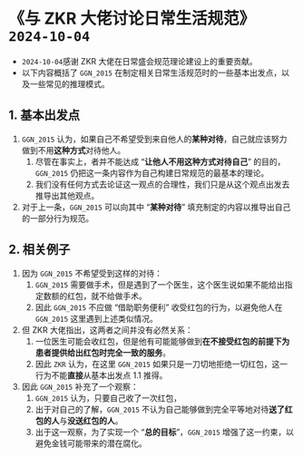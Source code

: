 # 《与 ZKR 大佬讨论日常生活规范》`2024-10-04`

- `2024-10-04`感谢 ZKR 大佬在日常盛会规范理论建设上的重要贡献。
- 以下内容概括了 `GGN_2015` 在制定相关日常生活规范时的一些基本出发点，以及一些常见的推理模式。

## 1. 基本出发点

1. `GGN_2015` 认为，如果自己不希望受到来自他人的**某种对待**，自己就应该努力做到不用**这种方式**对待他人。
   1. 尽管在事实上，者并不能达成 “**让他人不用这种方式对待自己**” 的目的，`GGN_2015` 仍把这一条内容作为自己构建日常规范的最基本的理论。
   2. 我们没有任何方式去论证这一观点的合理性，我们只是从这个观点出发去推导出其他观点。
2. 对于上一条，`GGN_2015` 可以向其中 “**某种对待**” 填充制定的内容以推导出自己的一部分行为规范。

## 2. 相关例子

1. 因为 `GGN_2015` 不希望受到这样的对待：
   1. `GGN_2015` 需要做手术，但是遇到了一个医生，这个医生说如果不能给出指定数额的红包，就不给做手术。
   2. 因此 `GGN_2015` 不应做 “借助职务便利” 收受红包的行为，以避免他人在 `GGN_2015` 这里遇到上述类似情况。
2. 但 ZKR 大佬指出，这两者之间并没有必然关系：
   1. 一位医生可能会收红包，但是他有可能能够做到**在不接受红包的前提下为患者提供给出红包时完全一致的服务**。
   2. 因此 `ZKR` 认为，在这里 `GGN_2015` 如果只是一刀切地拒绝一切红包，这一行为不能**直接**从基本出发点 1.1 推得。
3. 因此 `GGN_2015` 补充了一个观察：
   1. `GGN_2015` 认为，只要自己收了一次红包，
   2. 出于对自己的了解，`GGN_2015` 不认为自己能够做到完全平等地对待**送了红包的人**与**没送红包的人**。
   3. 出于这一观察，为了实现一个 “**总的目标**”，`GGN_2015` 增强了这一约束，以避免金钱可能带来的潜在腐化。

